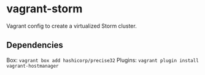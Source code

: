 # vagrant-storm

Vagrant config to create a virtualized Storm cluster.

## Dependencies

Box: `vagrant box add hashicorp/precise32`
Plugins: `vagrant plugin install vagrant-hostmanager`
